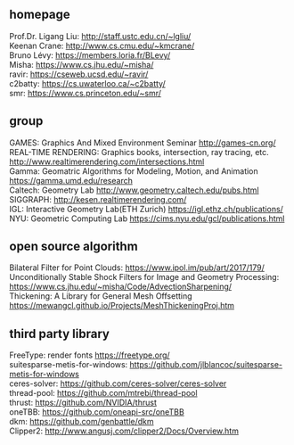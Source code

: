 ## homepage
Prof.Dr. Ligang Liu: <http://staff.ustc.edu.cn/~lgliu/>  
Keenan Crane: <http://www.cs.cmu.edu/~kmcrane/>  
Bruno Lévy: <https://members.loria.fr/BLevy/>  
Misha: <https://www.cs.jhu.edu/~misha/>  
ravir: <https://cseweb.ucsd.edu/~ravir/>  
c2batty: <https://cs.uwaterloo.ca/~c2batty/>  
smr: <https://www.cs.princeton.edu/~smr/>  

## group
GAMES: Graphics And Mixed Environment Seminar <http://games-cn.org/>  
REAL-TIME RENDERING: Graphics books, intersection, ray tracing, etc. <http://www.realtimerendering.com/intersections.html>  
Gamma: Geomatric Algorithms for Modeling, Motion, and Animation <https://gamma.umd.edu/research>  
Caltech: Geometry Lab <http://www.geometry.caltech.edu/pubs.html>  
SIGGRAPH: <http://kesen.realtimerendering.com/>  
IGL: Interactive Geometry Lab(ETH Zurich) <https://igl.ethz.ch/publications/>  
NYU: Geometric Computing Lab <https://cims.nyu.edu/gcl/publications.html>  

## open source algorithm
Bilateral Filter for Point Clouds: <https://www.ipol.im/pub/art/2017/179/>  
Unconditionally Stable Shock Filters for Image and Geometry Processing: <https://www.cs.jhu.edu/~misha/Code/AdvectionSharpening/>  
Thickening: A Library for General Mesh Offsetting <https://mewangcl.github.io/Projects/MeshThickeningProj.htm>  

## third party library
FreeType: render fonts <https://freetype.org/>  
suitesparse-metis-for-windows: <https://github.com/jlblancoc/suitesparse-metis-for-windows>  
ceres-solver: <https://github.com/ceres-solver/ceres-solver>  
thread-pool: <https://github.com/mtrebi/thread-pool>  
thrust: <https://github.com/NVIDIA/thrust>  
oneTBB: <https://github.com/oneapi-src/oneTBB>  
dkm: <https://github.com/genbattle/dkm>  
Clipper2: <http://www.angusj.com/clipper2/Docs/Overview.htm>  

